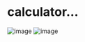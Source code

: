 # calculator...
![image](https://github.com/Deepakrocknow/calculator.../assets/130336302/3a369cb4-c55a-45a4-aed1-781d6a65363b)
![image](https://github.com/Deepakrocknow/calculator.../assets/130336302/dc79639c-9212-4528-9d51-1e4c17de0322)

